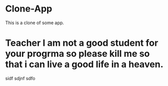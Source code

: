 # Clone-App
This is a clone of some app.
# Teacher I am not a good student for your progrma so please kill me so that i can live a good life in a heaven. 
 
 sidf
 sdjnf
 sdfo
 